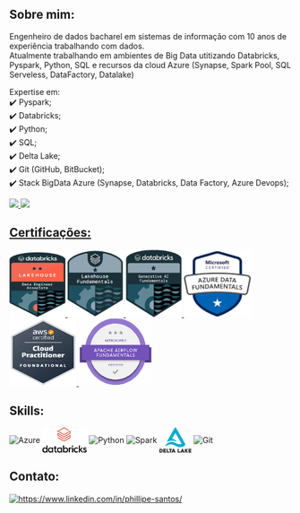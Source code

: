 ## **Sobre mim:**
Engenheiro de dados bacharel em sistemas de informação com 10 anos de experiência trabalhando com dados.</br>
Atualmente trabalhando em ambientes de Big Data utitizando Databricks, Pyspark, Python, SQL e recursos da cloud Azure (Synapse, Spark Pool, SQL Serveless, DataFactory, Datalake)

Expertise em: </br>
✔️ Pyspark; </br>
✔️ Databricks;</br>
✔️ Python;</br>
✔️ SQL;</br>
✔️ Delta Lake;</br>
✔️ Git (GitHub, BitBucket);</br>
✔️ Stack BigData Azure (Synapse, Databricks, Data Factory, Azure Devops);</br>

<div align="left">
  <a href="https://github.com/phillipefs">
  <img height="150em" src="https://github-readme-stats-sigma-five.vercel.app/api?username=phillipefs&show_icons=true&theme=tokyonight&include_all_commits=true&count_private=true"/>
  <img height="150em" src="https://github-readme-stats-sigma-five.vercel.app/api/top-langs/?username=phillipefs&layout=compact&langs_count=7&theme=tokyonight"/>
</div>
  
## Certificações:

<div aling="center">
  <a href="https://credentials.databricks.com/d6afa5e7-2c29-4d7e-98ce-3948bc998b75">
    <img src="attachment/databricks_associate.png" height="120" width="100">
  </a>
  <a href="https://www.credly.com/badges/ddc37f53-4882-41c7-bc79-d0489f2e18f1">
    <img src="attachment/databricks lakehouse.PNG" height="120" width="100">
  </a>
  <a href="https://credentials.databricks.com/26c1ac55-3127-43ba-aad7-d14b3a1b927a">
    <img src="attachment/Generative AI.png" height="120" width="100">
  </a>
  <a href="https://www.credly.com/badges/ddc37f53-4882-41c7-bc79-d0489f2e18f1">
    <img src="attachment/DataFundaments.PNG" height="120" width="120">
  </a>
  <a href="https://www.credly.com/badges/89067af9-d488-40e0-bdd4-a4630bea34d6">
    <img src="attachment/AWS.PNG" height="120" width="120">
  </a>
  <a href="https://www.credly.com/badges/bcc31338-96d1-4b7d-ab28-5e3500ba055f">
    <img src="attachment/Airflow.PNG" height="120" width="130">
  </a>
</div>
  
## Skills:
<div style="display: inline_block">
  <img align="center" alt="Azure" height="100" src="https://cdn.jsdelivr.net/gh/devicons/devicon/icons/azure/azure-original-wordmark.svg" />
  <img align="center" alt="Databricks" height="45" src="attachment/databricks-logo.png">
  <img align="center" alt="Python" height="60" src="https://cdn.jsdelivr.net/gh/devicons/devicon/icons/python/python-original-wordmark.svg">
  <img align="center" alt="Spark" height="45" src="https://upload.wikimedia.org/wikipedia/commons/thumb/f/f3/Apache_Spark_logo.svg/1200px-Apache_Spark_logo.svg.png">
  <img align="center" alt="Delta Lake" height="45" src="attachment/delta-lake.png">
  <img align="center" alt="Git" height="45" src="https://www.vectorlogo.zone/logos/git-scm/git-scm-ar21.svg">
</div>
 
## **Contato:**
  
<p align="left">
<a href="https://www.linkedin.com/in/phillipe-santos/" target="blank"><img align="center" src="https://www.vectorlogo.zone/logos/linkedin/linkedin-tile.svg" alt="https://www.linkedin.com/in/phillipe-santos/" height="45"/></a>
</p>
